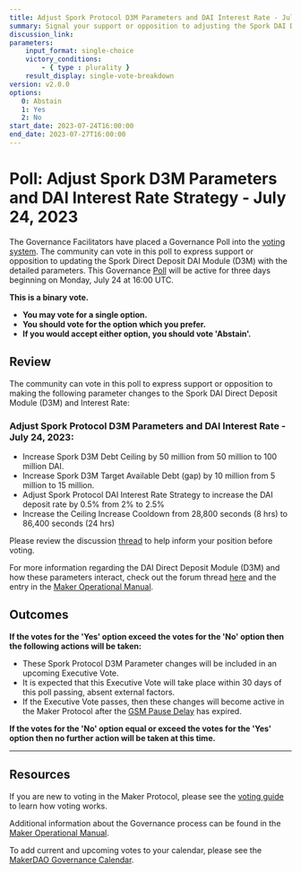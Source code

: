 ```yaml
---
title: Adjust Spork Protocol D3M Parameters and DAI Interest Rate - July 24, 2023
summary: Signal your support or opposition to adjusting the Spork DAI Direct Deposit Module (D3M) parameters.
discussion_link: 
parameters:
    input_format: single-choice
    victory_conditions:
        - { type : plurality }
    result_display: single-vote-breakdown
version: v2.0.0
options:
   0: Abstain
   1: Yes
   2: No
start_date: 2023-07-24T16:00:00
end_date: 2023-07-27T16:00:00
---
```

# Poll: Adjust Spork D3M Parameters and DAI Interest Rate Strategy - July 24, 2023

The Governance Facilitators have placed a Governance Poll into the [voting system](https://vote.makerdao.com/polling). The community can vote in this poll to express support or opposition to updating the Spork Direct Deposit DAI Module (D3M) with the detailed parameters. This Governance [Poll](https://manual.makerdao.com/governance/governance-cycle/weekly-governance-cycle#weekly-governance-cycle-definitions-mip16c1) will be active for three days beginning on Monday, July 24 at 16:00 UTC.

**This is a binary vote.**
- **You may vote for a single option.**
- **You should vote for the option which you prefer.**
- **If you would accept either option, you should vote 'Abstain'.**

## Review

The community can vote in this poll to express support or opposition to making the following parameter changes to the Spork DAI Direct Deposit Module (D3M) and Interest Rate:

  ### Adjust Spork Protocol D3M Parameters and DAI Interest Rate - July 24, 2023:
  - Increase Spork D3M Debt Ceiling by 50 million from 50 million to 100 million DAI.
  - Increase Spork D3M Target Available Debt (gap) by 10 million from 5 million to 15 million.
  - Adjust Spork Protocol DAI Interest Rate Strategy to increase the DAI deposit rate by 0.5% from 2% to 2.5%
  - Increase the Ceiling Increase Cooldown from 28,800 seconds (8 hrs) to 86,400 seconds (24 hrs)

Please review the discussion [thread]() to help inform your position before voting.

For more information regarding the DAI Direct Deposit Module (D3M) and how these parameters interact, check out the forum thread [here](https://forum.makerdao.com/t/discussion-direct-deposit-dai-module-d3m/7357) and the entry in the [Maker Operational Manual](https://manual.makerdao.com/module-index/module-dai-direct-deposit).

## Outcomes

**If the votes for the 'Yes' option exceed the votes for the 'No' option then the following actions will be taken:**
* These Spork Protocol D3M Parameter changes will be included in an upcoming Executive Vote.
* It is expected that this Executive Vote will take place within 30 days of this poll passing, absent external factors.
* If the Executive Vote passes, then these changes will become active in the Maker Protocol after the [GSM Pause Delay](https://manual.makerdao.com/parameter-index/core/param-gsm-pause-delay) has expired.

**If the votes for the 'No' option equal or exceed the votes for the 'Yes' option then no further action will be taken at this time.**

---

## Resources

If you are new to voting in the Maker Protocol, please see the [voting guide](https://manual.makerdao.com/governance/voting-in-makerdao/on-chain-governance) to learn how voting works.

Additional information about the Governance process can be found in the [Maker Operational Manual](https://manual.makerdao.com).

To add current and upcoming votes to your calendar, please see the [MakerDAO Governance Calendar](https://manual.makerdao.com/makerdao/calendars/governance-calendar).
